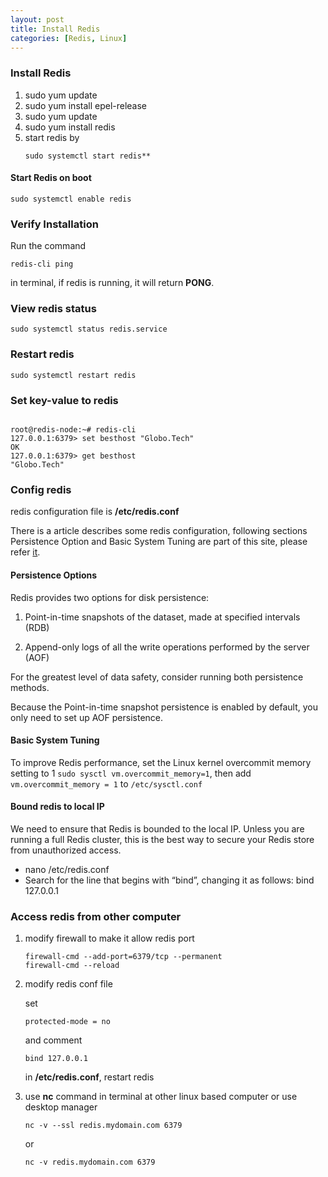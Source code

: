 ```yaml
---
layout: post
title: Install Redis
categories: [Redis, Linux]
---
```


### Install Redis

  1. sudo yum update
  2. sudo yum install epel-release
  3. sudo yum update
  4. sudo yum install redis
  5. start redis by 
     ```shell_session
     sudo systemctl start redis**
     ```
  
#### Start Redis on boot

  ```shell_session
  sudo systemctl enable redis
  ```
  
### Verify Installation

  Run the command 
  
  ```shell_session
  redis-cli ping
  ```
  
  in terminal, if redis is running, it will return **PONG**.
  
### View redis status

  ```shell_session
  sudo systemctl status redis.service
  ```
  
### Restart redis

  ```shell_session 
  sudo systemctl restart redis
  ```
  
### Set key-value to redis

  ```shell_session
  
  root@redis-node:~# redis-cli
  127.0.0.1:6379> set besthost "Globo.Tech"
  OK
  127.0.0.1:6379> get besthost
  "Globo.Tech"
  
  ```
  
### Config redis

  redis configuration file is **/etc/redis.conf**
  
  There is a article describes some redis configuration, following sections Persistence Option and Basic System Tuning 
  are part of this site, please refer [it](https://linode.com/docs/databases/redis/install-and-configure-redis-on-centos-7/).
  
#### Persistence Options
  
  Redis provides two options for disk persistence:
  
  1. Point-in-time snapshots of the dataset, made at specified intervals (RDB)
  
  2. Append-only logs of all the write operations performed by the server (AOF)
  
  For the greatest level of data safety, consider running both persistence methods. 
  
  Because the Point-in-time snapshot persistence is enabled by default, you only need to set up AOF persistence.
  
#### Basic System Tuning

  To improve Redis performance, set the Linux kernel overcommit memory setting to 1 `sudo sysctl vm.overcommit_memory=1`,
  then add `vm.overcommit_memory = 1` to `/etc/sysctl.conf`
  
#### Bound redis to local IP

  We need to ensure that Redis is bounded to the local IP. Unless you are running a full Redis cluster, this is the best way 
  to secure your Redis store from unauthorized access.

  - nano /etc/redis.conf
  - Search for the line that begins with “bind”, changing it as follows: bind 127.0.0.1
  
### Access redis from other computer

  1. modify firewall to make it allow redis port
  
     ```shell_session
     firewall-cmd --add-port=6379/tcp --permanent
     firewall-cmd --reload
     ```
  
  2. modify redis conf file
  
     set 
     ```shell_session
     protected-mode = no
     ```
     
     and comment 
     
     ```shell_session
     bind 127.0.0.1
     ```
     
     in **/etc/redis.conf**, restart redis
   
  3. use **nc** command in terminal at other linux based computer or use desktop manager
    
     ```shell_session
     nc -v --ssl redis.mydomain.com 6379
     ```
     or 
     ```shell_session
     nc -v redis.mydomain.com 6379
     ```
